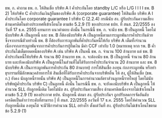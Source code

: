 ธพ. ก.
คำถาม
ธพ. ก.
ให้สินเชื่อ
บริษัท A
I
ค้ำประกันโดย standby L/C
หรือ L/G
I
I
I
I
ธพ. B
2) ให้บริษัท C ค้ำประกันเงินกู้ยืมของบริษัท A (corporate guarantee)
ให้สินเชื่อ
บริษัท A
I
ค้ำประกันโดย corporate guarantee
I
บริษัท C
(2.2.4) กรณีนับ สง. ผู้รับประกันความเสี่ยงด้านเครดิตในต่างประเทศที่เข้าเงื่อนไข
ตามข้อ 5.2.9 (1) ของประกาศ ธปท. ที่ สนส. 22/2555 ลงวันที่ 17 ธ.ค. 2555 แทนการ
แนวคําตอบ
ดังนั้น ในกรณีนี้ ธพ. ก. จะนับ ธพ. B เป็นลูกหนี้ โดยไม่นับบริษัท A เป็นลูกหนี้
และ ธพ. B ก็ต้องนับบริษัท A เป็นลูกหนี้ตามภาระผูกพันการค้ำประกันด้วย
ซึ่งจากกรณีตัวอย่างนี้ ธพ. 8 ก็ต้องรับภาระผูกพันที่ค้ำประกันหนี้ให้กับ
บริษัท A เต็มทั้งจำนวน เนื่องจากภาระผูกพันจากการค้ำประกันการกู้ยืมเงิน
มีค่า CCF เท่ากับ 1.0
(หมายเหตุ หาก รพ. B ค้ำประกันไม่เต็มยอดหนี้ของบริษัท A เช่น บริษัท A
เป็นหนี้ ธพ. ก. จำนวน 100 ล้านบาท แต่ ธพ. B ค้ำประกันหนี้ให้บริษัท A
จำนวน 80 ล้านบาท ธพ. ก. จะต้องนับ ธพ. B เป็นลูกหนี้ จำนวน 80 ล้านบาท
และยังคงนับบริษัท A เป็นลูกหนี้ในส่วนที่ไม่ได้รับการค้ำประกันจํานวน 20
ล้านบาท และ ธพ. 8 นับบริษัท A เป็นภาระผูกพันการค้ำประกัน 80 ล้านบาท)
การให้สินเชื่อ ลงทุน ก่อภาระผูกพัน หรือทำธุรกรรมที่มีลักษณะคล้ายการให้
สินเชื่อที่ได้รับการค้ำประกันจากบริษัทอื่น ให้ สง, ผู้ให้สินเชื่อ (ธพ. ก.) ยังคง
นับลูกหนี้รายนั้น บริษัท A) เป็นลูกหนี้ในการคำนวณอัตราส่วนลูกหนี้รายใหญ่
โดยไม่นับบริษัทผู้ค้ำประกัน บริษัท C) เป็นลูกหนี้
ดังนั้น ในกรณีนี้ ธพ. ก. จะยังคงนับบริษัท A เป็นลูกหนี้
ให้คำนวณ SLL กับลูกหนี้เดิม โดยไม่นับ สง. ผู้รับประกันความเสี่ยง
ด้านเครดิตเนื่องจากไม่เข้าเงื่อนไขตามข้อ 5.2.9 (1) ของประกาศ ธปท.
นับลูกหนี้ ต่อมา สง. ผู้รับประกันฯ ถูกปรับลดการจัดอันดับเครดิตเป็นต่ำกว่าระดับที่สามารถ | ที่ สนส. 22/2555 ลงวันที่ 17 ธ.ค. 2555 โดยให้คำนวณ SLL กับลูกหนี้เดิม
ลงทุนได้ จะมีวิธีการคํานวณ SLL อย่างไร
ตั้งแต่วันที่ สง. ผู้รับประกันไม่เข้าเงื่อนไขตามข้อ 5.2.9 (1)
